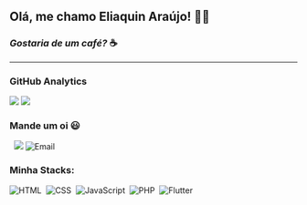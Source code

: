 <!-- - 👋 Hi, I’m @eliaquinn
- 👀 I’m interested in development
- 🌱 I’m currently learning javascript, php, flutter.
- 💞️ I’m looking to collaborate on ...
- 📫 How to reach me ... -->
## Olá, me chamo Eliaquin Araújo! 👋😎
### *Gostaria de um café?* ☕
---
### GitHub Analytics
![](https://github-readme-stats.vercel.app/api?username=eliaquinn&show_icons=true&theme=nightowl)
![](https://github-readme-stats.vercel.app/api/top-langs/?username=eliaquinn&layout=compact&theme=nightowl&hide_borderr=true)
### Mande um oi 😃
![<img src="https://img.shields.io/badge/eliaquimpfaraujo-6726eb?style=flat&logo=instagram" />](https://www.instagram.com/eliaquimpfaraujo/)&nbsp;
[<img src="https://img.shields.io/badge/linkedin-%230077B5.svg?&style=for-the-badge&logo=linkedin&color=d93a7c&logoColor=white" />](https://www.linkedin.com/in/nataliakrein/) 
![Email](https://img.shields.io/badge/eliaquimunderlinejordan-05122A/?style=flat&logo=gmail)&nbsp;

### Minha Stacks:
![HTML](https://img.shields.io/badge/-HTML-05122A?style=flat&logo=HTML5)&nbsp;
![CSS](https://img.shields.io/badge/-CSS-05122A?style=flat&logo=CSS3&logoColor=1572B6)&nbsp;
![JavaScript](https://img.shields.io/badge/-JavaScript-05122A?style=flat&logo=javascript)&nbsp;
![PHP](https://img.shields.io/badge/-PHP-05122A?style=flat&logo=php)&nbsp;
![Flutter](https://img.shields.io/badge/-Flutter-05122A?style=flat&logo=flutter)&nbsp;


<!---
eliaquinn/eliaquinn is a ✨ special ✨ repository because its `README.md` (this file) appears on your GitHub profile.
You can click the Preview link to take a look at your changes.
--->
